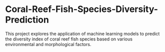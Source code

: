 # Coral-Reef-Fish-Species-Diversity-Prediction
This project explores the application of machine learning models to predict the diversity index of coral reef fish species based on various environmental and morphological factors. 
